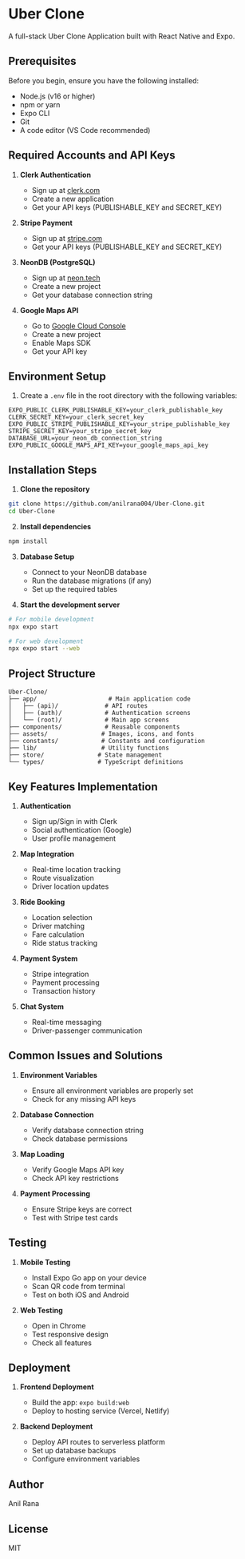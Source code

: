 # Uber Clone

A full-stack Uber Clone Application built with React Native and Expo.

## Prerequisites

Before you begin, ensure you have the following installed:
- Node.js (v16 or higher)
- npm or yarn
- Expo CLI
- Git
- A code editor (VS Code recommended)

## Required Accounts and API Keys

1. **Clerk Authentication**
   - Sign up at [clerk.com](https://clerk.com)
   - Create a new application
   - Get your API keys (PUBLISHABLE_KEY and SECRET_KEY)

2. **Stripe Payment**
   - Sign up at [stripe.com](https://stripe.com)
   - Get your API keys (PUBLISHABLE_KEY and SECRET_KEY)

3. **NeonDB (PostgreSQL)**
   - Sign up at [neon.tech](https://neon.tech)
   - Create a new project
   - Get your database connection string

4. **Google Maps API**
   - Go to [Google Cloud Console](https://console.cloud.google.com)
   - Create a new project
   - Enable Maps SDK
   - Get your API key

## Environment Setup

1. Create a `.env` file in the root directory with the following variables:
```env
EXPO_PUBLIC_CLERK_PUBLISHABLE_KEY=your_clerk_publishable_key
CLERK_SECRET_KEY=your_clerk_secret_key
EXPO_PUBLIC_STRIPE_PUBLISHABLE_KEY=your_stripe_publishable_key
STRIPE_SECRET_KEY=your_stripe_secret_key
DATABASE_URL=your_neon_db_connection_string
EXPO_PUBLIC_GOOGLE_MAPS_API_KEY=your_google_maps_api_key
```

## Installation Steps

1. **Clone the repository**
```bash
git clone https://github.com/anilrana004/Uber-Clone.git
cd Uber-Clone
```

2. **Install dependencies**
```bash
npm install
```

3. **Database Setup**
   - Connect to your NeonDB database
   - Run the database migrations (if any)
   - Set up the required tables

4. **Start the development server**
```bash
# For mobile development
npx expo start

# For web development
npx expo start --web
```

## Project Structure

```
Uber-Clone/
├── app/                    # Main application code
│   ├── (api)/             # API routes
│   ├── (auth)/            # Authentication screens
│   └── (root)/            # Main app screens
├── components/            # Reusable components
├── assets/               # Images, icons, and fonts
├── constants/            # Constants and configuration
├── lib/                  # Utility functions
├── store/               # State management
└── types/               # TypeScript definitions
```

## Key Features Implementation

1. **Authentication**
   - Sign up/Sign in with Clerk
   - Social authentication (Google)
   - User profile management

2. **Map Integration**
   - Real-time location tracking
   - Route visualization
   - Driver location updates

3. **Ride Booking**
   - Location selection
   - Driver matching
   - Fare calculation
   - Ride status tracking

4. **Payment System**
   - Stripe integration
   - Payment processing
   - Transaction history

5. **Chat System**
   - Real-time messaging
   - Driver-passenger communication

## Common Issues and Solutions

1. **Environment Variables**
   - Ensure all environment variables are properly set
   - Check for any missing API keys

2. **Database Connection**
   - Verify database connection string
   - Check database permissions

3. **Map Loading**
   - Verify Google Maps API key
   - Check API key restrictions

4. **Payment Processing**
   - Ensure Stripe keys are correct
   - Test with Stripe test cards

## Testing

1. **Mobile Testing**
   - Install Expo Go app on your device
   - Scan QR code from terminal
   - Test on both iOS and Android

2. **Web Testing**
   - Open in Chrome
   - Test responsive design
   - Check all features

## Deployment

1. **Frontend Deployment**
   - Build the app: `expo build:web`
   - Deploy to hosting service (Vercel, Netlify)

2. **Backend Deployment**
   - Deploy API routes to serverless platform
   - Set up database backups
   - Configure environment variables

## Author

Anil Rana

## License

MIT 